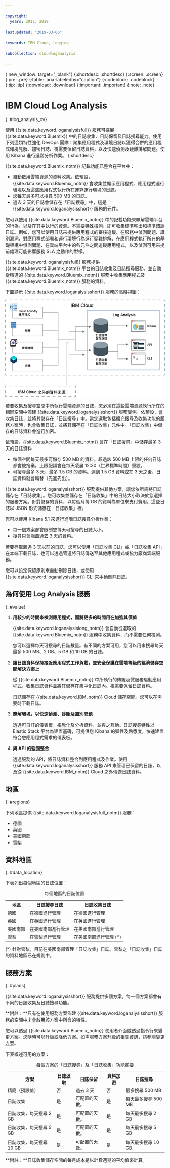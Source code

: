 ```yaml
---

copyright:
  years: 2017, 2019

lastupdated: "2019-03-06"

keywords: IBM Cloud, logging

subcollection: cloudloganalysis

---
```


{:new_window: target="_blank"}
{:shortdesc: .shortdesc}
{:screen: .screen}
{:pre: .pre}
{:table: .aria-labeledby="caption"}
{:codeblock: .codeblock}
{:tip: .tip}
{:download: .download}
{:important: .important}
{:note: .note}


# IBM Cloud Log Analysis
{: #log_analysis_ov}

使用 {{site.data.keyword.loganalysisfull}} 服務可擴展 {{site.data.keyword.Bluemix}} 中的日誌收集、日誌保留及日誌搜尋能力。使用下列這類特性強化 DevOps 團隊：聚集應用程式及環境日誌以獲得合併的應用程式環境見解、加密日誌、視需要保留日誌資料，以及快速偵測及疑難排解問題。使用 Kibana 進行進階分析作業。
{:shortdesc}

{{site.data.keyword.Bluemix_notm}} 記載功能已整合在平台中：

* 自動啟用雲端資源的資料收集。依預設，{{site.data.keyword.Bluemix_notm}} 會收集並顯示應用程式、應用程式運行環境以及這些應用程式執行所在運算運行環境的日誌。 
* 您每天最多可以搜尋 500 MB 的日誌。 
* 過去 3 天的日誌會儲存在「日誌搜尋」中，這是 {{site.data.keyword.loganalysisshort}} 服務的元件。

您可以使用 {{site.data.keyword.Bluemix_notm}} 中的記載功能來瞭解雲端平台的行為，以及在其中執行的資源。不需要特殊檢測，即可收集標準輸出和標準錯誤日誌。例如，您可以使用日誌來提供應用程式的審核追蹤、在服務中偵測問題、識別漏洞、對應用程式部署和運行環境行為進行疑難排解、在應用程式執行所在的基礎架構中偵測問題、在雲端平台中的各元件之間追蹤應用程式，以及偵測可用來提前處理可能影響服務 SLA 之動作的型樣。

{{site.data.keyword.loganalysisfull}} 服務提供 {{site.data.keyword.Bluemix_notm}} 平台的日誌收集及日誌搜尋服務，並自動從精選的 {{site.data.keyword.Bluemix_notm}} 服務中收集應用程式及 {{site.data.keyword.Bluemix_notm}} 服務的資料。

下圖顯示 {{site.data.keyword.loganalysisshort}} 服務的高階視圖： 

![{{site.data.keyword.loganalysisshort}} 服務的概觀影像](images/loganalysis_F1.png "{{site.data.keyword.loganalysisshort}} 服務的概觀影像")


若要收集及搜尋空間中所執行雲端資源的日誌，您必須在這些雲端資源執行所在的相同空間中佈建 {{site.data.keyword.loganalysisshort}} 服務實例。依預設，會收集日誌，並將其儲存在「日誌搜尋」中。當您選取包括擴充搜尋及收集功能的服務方案時，也會收集日誌，並將其儲存在「日誌收集」元件中。「日誌收集」中儲存的日誌資料會進行加密。

依預設，{{site.data.keyword.Bluemix_notm}} 會在「日誌搜尋」中儲存最多 3 天的日誌資料：   

* 每個空間每天最多可儲存 500 MB 的資料。超過該 500 MB 上限的任何日誌都會被捨棄。上限配額會在每天凌晨 12:30（世界標準時間）重設。
* 可搜尋最多 3 天、最多 1.5 GB 的資料。達到 1.5 GB 資料或在 3 天之後，日誌資料就會輪替（先進先出）。

{{site.data.keyword.loganalysisshort}} 服務提供其他方案，讓您依所需將日誌儲存在「日誌收集」。您可收集並儲存在「日誌收集」中的日誌大小取決於您選擇的服務方案。針對儲存的資料，以每個月每 GB 的資料為單位來支付費用。這些日誌以 JSON 形式儲存在「日誌收集」裡。

您可以使用 Kibana 5.1 來進行進階日誌搜尋分析作業：

* 每一個方案都會限制您每天可搜尋的日誌大小。 
* 搜尋只會涵蓋過去 3 天的資料。

若要存取超過 3 天以前的日誌，您可以使用「日誌收集 CLI」或「日誌收集 API」在本端下載日誌，也可以透過管道將日誌傳送至其他應用程式或協力廠商雲端服務。 

您可以設定保留原則來自動刪除日誌，或使用 {{site.data.keyword.loganalysisshort}} CLI 來手動刪除日誌。


## 為何使用 Log Analysis 服務
{: #value}

1. **用較少的時間來檢測應用程式，而將更多的時間用在加強其價值**

    {{site.data.keyword.loganalysislong_notm}} 會自動從選取的 {{site.data.keyword.Bluemix_notm}} 服務中收集資料，而不需要任何檢測。
	
	您可以選擇每天可搜尋的日誌數量。有不同的方案可用，您可以用來搜尋每天最多 500 MB、2 GB、5 GB 和 10 GB 的日誌。

2. **讓日誌資料保持接近應用程式工作負載，並安全保護在雲端等級的經濟儲存空間解決方案上**

    從 {{site.data.keyword.Bluemix_notm}} 中所執行的傳統及微服務驅動應用程式，收集日誌資料並將其儲存在集中化日誌內。視需要保留日誌資料。
	
	日誌儲存在 {{site.data.keyword.IBM_notm}} Cloud 儲存空間。您可以在需要時下載日誌。

3. **瞭解環境，以快速偵測、診斷及識別問題**

    透過可自訂的儀表板，視覺化及分析資料，並與之互動。日誌搜尋特性以 Elastic Stack 平台為建置基礎，可提供您 Kibana 的彈性及熟悉度，快速建置符合您應用程式需求的儀表板。

4. **與 API 的強固整合**

    透過服務的 API，將日誌資料整合到應用程式及作業。使用 {{site.data.keyword.loganalysisshort}} 服務 API 來管理已保留的日誌，以及從 {{site.data.keyword.IBM_notm}} Cloud 之外傳送日誌資料。


## 地區
{: #regions}

下列地區提供 {{site.data.keyword.loganalysisfull_notm}} 服務：

* 德國
* 英國
* 美國南部
* 雪梨

## 資料地區
{: #data_location}

下表列出每個地區的日誌位置：

<table>
  <caption>每個地區的日誌位置</caption>
  <tr>
    <th>地區</th>
	<th>日誌搜尋日誌</th>
	<th>日誌收集日誌</th>
  </tr>
  <tr>
    <td>德國</td>
	  <td>在德國進行管理</td>
	  <td>在德國進行管理</td>
  </tr>
  <tr>
    <td>英國</td>
	  <td>在英國進行管理</td>
	  <td>在英國進行管理</td>
  </tr>
  <tr>
    <td>美國南部</td>
	  <td>在美國南部進行管理</td>
	  <td>在美國南部進行管理</td>
  </tr>
  <tr>
    <td>雪梨</td>
	  <td>在雪梨進行管理</td>
	  <td>在美國南部進行管理 (*)</td>
  </tr>
</table>

(*) 針對雪梨，目前在美國南部管理「日誌收集」日誌。雪梨之「日誌收集」日誌的資料地區已在規劃中。

## 服務方案
{: #plans}

{{site.data.keyword.loganalysisshort}} 服務提供多個方案。每一個方案都會有不同的日誌收集及日誌搜尋功能。 

**附註：**只有在使用服務方案佈建 {{site.data.keyword.loganalysisshort}} 服務的空間中才會啟用該方案中所含的特性。

您可以透過 {{site.data.keyword.Bluemix_notm}} 使用者介面或透過指令行來變更方案。您隨時可以升級或降低方案。如需服務方案升級的相關資訊，請參閱[變更方案](/docs/services/CloudLogAnalysis/how-to/change_plan.html#change_plan)。 

下表概述可用的方案：

<table>
    <caption>每個方案的「日誌搜尋」及「日誌收集」功能摘要</caption>
      <tr>
        <th>方案</th>
        <th>日誌汲取</th>
        <th>日誌保留</th>
        <th>資料加密</th>
        <th>日誌搜尋</th>
      </tr>
      <tr>
        <td>精簡（預設值）</td>
        <td>否</td>
        <td>過去 3 天</td>
        <td>否</td>
        <td>最多搜尋 500 MB</td>
      </tr>
      <tr>
        <td>日誌收集</td>
        <td>是</td>
        <td>可配置的天數。</td>
        <td>是</td>
        <td>每天最多搜尋 500 MB</td>
      </tr>
      <tr>
        <td>日誌收集，每天搜尋 2 GB</td>
        <td>是</td>
        <td>可配置的天數。</td>
        <td>是</td>
        <td>每天最多搜尋 2 GB</td>
      </tr>
      <tr>
        <td>日誌收集，每天搜尋 5 GB</td>
        <td>是</td>
        <td>可配置的天數。</td>
        <td>是</td>
        <td>每天最多搜尋 5 GB</td>
      </tr>
       <tr>
        <td>日誌收集，每天搜尋 10 GB</td>
        <td>是</td>
        <td>可配置的天數。</td>
        <td>是</td>
        <td>每天最多搜尋 10 GB</td>
      </tr>
</table>

**附註：**日誌收集儲存空間的每月成本是以計費週期的平均值來計算。

